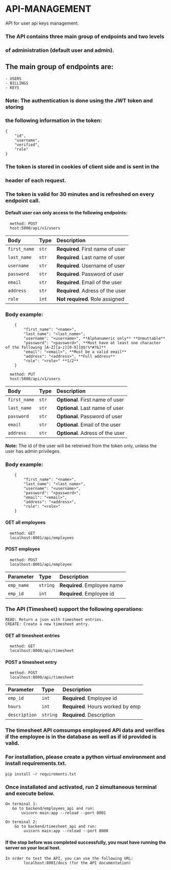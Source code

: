 # API-MANAGEMENT
API for user api keys management.

### The API contains three main group of endpoints and two levels
### of administration (default user and admin).
## The main group of endpoints are:

    - USERS
    - BILLINGS
    - KEYS

### Note: The authentication is done using the JWT token and storing
### the following information in the token:
    {   
        "id",
        "username",
        "verified",
        "role"
    }
### The token is stored in cookies of client side and is sent in the
### header of each request.
### The token is valid for 30 minutes and is refreshed on every endpoint call.

#### Default user can only access to the following endpoints:
```http
  method: POST
  host:5000/api/v1/users
```

| Body           | Type        | Description                      |
| :------------  | :---------- | :------------------------------  |
| `first_name`   | `str`       | **Required**. First name of user |
| `last_name`    | `str`       | **Required**. Last name of user  |
| `username`     | `str`       | **Required**. Username of user   | 
| `password`     | `str`       | **Required**. Password of user   |
| `email`        | `str`       | **Required**. Email of the user  |
| `address`      | `str`       | **Required**. Adress of the user |
| `role`         | `int`       | **Not required**. Role assigned  |

### Body example:
        {
            "first_name": "<name>", 
            "last_name": "<last_name>",
            "username": "<username>", **Alphanumeric only** **Unmuttable**
            "password": "<password>", **Must have at least one character of the following [A-Z][a-z][0-9][@$!%*#?&]**
            "email": "<email>", **Must be a valid email**
            "address": "<address>", **Full address**
            "role": "<role>" **1/2**
        }

```http
  method: PUT
  host:5000/api/v1/users
```
| Body           | Type        | Description                      |
| :------------  | :---------- | :------------------------------  |
| `first_name`   | `str`       | **Optional**. First name of user |
| `last_name`    | `str`       | **Optional**. Last name of user  |
| `password`     | `str`       | **Optional**. Password of user   |
| `email`        | `str`       | **Optional**. Email of the user  |
| `address`      | `str`       | **Optional**. Adress of the user |
**Note:** The id of the user will be retreived from the token only, unless 
    the user has admin privileges.

### Body example:
        {
            "first_name": "<name>", 
            "last_name": "<last_name>",
            "username": "<username>",
            "password": "<password>",
            "email": "<email>",
            "address": "<address>",
            "role": "<role>"
        }

#### GET all employees

```http
  method: GET
  localhost:8001/api/employees
```

#### POST employee

```http
  method: POST
  localhost:8001/api/employee
```

| Parameter  | Type     | Description                 |
| :--------  | :------- | :-------------------------  |
| `emp_name` | `string` | **Required**. Employee name |
| `emp_id`   | `int`    | **Required**. Employee id   |


### The API (Timesheet) support the following operations:
    READ: Return a json with timesheet entries.
    CREATE: Create a new timesheet entry.
#### GET all timesheet entries

```http
  method: GET
  localhost:8000/api/timesheet
```

#### POST a timesheet entry

```http
  method: POST
  localhost:8000/api/timesheet
```

| Parameter     | Type     | Description                         |
| :------------ | :------- | :---------------------------------- |
| `emp_id`      | `int`    | **Required**. Employee id           |
| `hours`       | `int`    | **Required**. Hours worked by emp   |
| `description` | `string` | **Required**. Description           |

### The timesheet API comsumps employeed API data and verifies if the employee is in the database as well as if id provided is valid.

### For installation, please create a python virtual environment and install requirements.txt.

    pip install -r requirements.txt

### Once installated and activated, run 2 simultaneous terminal and execute below.
    On terminal 1:
       Go to backend/employees_api and run:
           uvicorn main:app --reload --port 8001
    
    On terminal 2:
        Go to backend/timesheet_api and run:
            uvicorn main:app --reload --port 8000


#### If the step before was completed successfully, you must have running the server on your local host.

    In order to test the API, you can use the following URL:
            localhost:8001/docs (for the API documentation)
